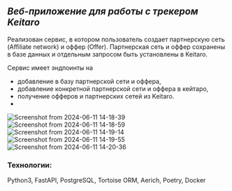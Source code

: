 ## _Веб-приложение для работы с трекером Keitaro_
Реализован сервис, в котором пользователь создает партнерскую сеть (Affiliate network) и оффер (Offer).
Партнерская сеть и оффер сохранены в базе данных и отдельным запросом быть установлены в Keitaro.

Сервис имеет эндпоинты на 
- добавление в базу партнерской сети и оффера,
- добавление конкретной партнерской сети и оффера в кейтаро,
- получение офферов и партнерских сетей из Keitaro.
- 
![Screenshot from 2024-06-11 14-18-39](https://github.com/ElenaGlu/Affiliate_network/assets/123466535/38782a3a-c451-4eb4-a412-327b3ac84fbf)
![Screenshot from 2024-06-11 14-18-59](https://github.com/ElenaGlu/Affiliate_network/assets/123466535/331b270b-9fb2-46d1-9503-39e4e1c590ae)
![Screenshot from 2024-06-11 14-19-14](https://github.com/ElenaGlu/Affiliate_network/assets/123466535/13753559-3a6f-4d51-b9bc-c49354bdb3ff)
![Screenshot from 2024-06-11 14-19-55](https://github.com/ElenaGlu/Affiliate_network/assets/123466535/b37b2065-8b37-462a-9833-1abc31006823)
![Screenshot from 2024-06-11 14-20-36](https://github.com/ElenaGlu/Affiliate_network/assets/123466535/583efedb-b52e-40d8-a0b3-8e1234154c92)


### Технологии:

Python3, FastAPI, PostgreSQL, Tortoise ORM, Aerich, Poetry, Docker
